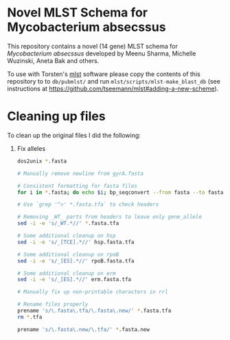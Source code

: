 # Novel MLST Schema for Mycobacterium absecssus

This repository contains a novel (14 gene) MLST schema for *Mycobacterium absecssus* developed by Meenu Sharma, Michelle Wuzinski, Aneta Bak and others.

To use with Torsten's [mlst](https://github.com/tseemann/mlst) software please copy the contents of this repository to to `db/pubmlst/` and run `mlst/scripts/mlst-make_blast_db` (see instructions at <https://github.com/tseemann/mlst#adding-a-new-scheme>).

# Cleaning up files

To clean up the original files I did the following:

1. Fix alleles

    ```bash
    dos2unix *.fasta
    
    # Manually remove newline from gyrA.fasta
    
    # Consistent formatting for fasta files
    for i in *.fasta; do echo $i; bp_seqconvert --from fasta --to fasta < $i > $i.tfa; done
    
    # Use `grep '^>' *.fasta.tfa` to check headers
    
    # Removing _WT_ parts from headers to leave only gene_allele
    sed -i -e 's/_WT.*//' *.fasta.tfa
    
    # Some additional cleanup on hsp
    sed -i -e 's/_[TCE].*//' hsp.fasta.tfa
    
    # Some additional cleanup on rpoB
    sed -i -e 's/_[ES].*//' rpoB.fasta.tfa
    
    # Some additional cleanup on erm
    sed -i -e 's/_[ES].*//' erm.fasta.tfa
    
    # Manually fix up non-printable characters in rrl
    
    # Rename files properly
    prename 's/\.fasta\.tfa/\.fasta\.new/' *.fasta.tfa
    rm *.tfa
    
    prename 's/\.fasta\.new/\.tfa/' *.fasta.new
    ```
